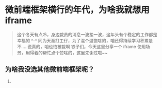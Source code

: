# 微前端框架横行的年代，为啥我就想用 iframe

> 这个冬天有点冷，身边裁员的消息一波接一波，这年头有个稳定的工作都是幸福的 ^-^
> 同为天涯打工仔，为了混个温饱啥的，咱还得持续学习积累是不.....说真的，咱也怕被裁啊
> 铁子们，今天这里分享一个 iframe 使用场景，用得着的帮忙点个赞啥的，这里先谢过啦~~

## 为啥我没选其他微前端框架呢？
1. 

## 